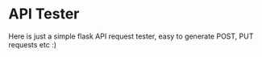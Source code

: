 # API Tester
Here is just a simple flask API request tester, easy to generate POST, PUT requests etc :)
 
